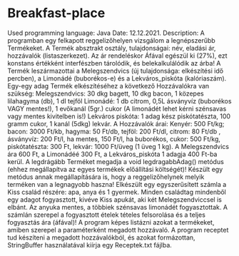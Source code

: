 # Breakfast-place
Used programming language: Java
Date: 12.12.2021.
Description: A programban egy felkapott reggelizőhelyen vizsgálom a legnépszerűbb Termékeket. A Termék absztrakt
osztály, tulajdonságai: név, eladási ár, hozzávalók (listaszerkezet). Az ár rendeléskor Áfával egészül ki (27%), ezt
konstans értékként interfészben tárolódik, és belekalkulálódik az árba! A Termék leszármazottai a Melegszendvics
(új tulajdonsága: elkészítési idő percben), a Limonádé (buborékos-e) és a Lekváros_piskóta (kalóriaszám).
Egy-egy adag Termék elkészítéséhez a következő Hozzávalókra van szükség:
Melegszendvics: 30 dkg bagett, 10 dkg bacon, 1 közepes lilahagyma (db), 1 dl tejföl
Limonádé: 1 db citrom, 0,5L ásványvíz (buborékos VAGY mentes!), 1 evőkanál (5gr.) cukor
(A limonádét lehet kérni szénsavas vagy mentes kivitelben is!)
Lekváros piskóta: 1 adag kész piskótatészta, 100 gramm cukor, 1 kanál (5dkg) lekvár.
A Hozzávalók árai:
Kenyér: 500 Ft/kg; bacon: 3000 Ft/kb, hagyma: 50 Ft/db, tejföl: 200 Ft/dl,
citrom: 80 Ft/db , ásványvíz: 200 Ft/l, ha mentes, 150 Ft/l, ha buborékos, cukor: 500 Ft/kg, piskótatészta: 300 Ft,
lekvár: 1000 Ft/üveg (1 üveg 1 kg).
A Melegszendvics ára 600 Ft, a Limonádéé 300 Ft, a Lekváros_piskóta 1 adagja 400 Ft-ba kerül.
A legdrágább Terméket megadja a void legdragabbAdag() metódus (ehhez megállapítva az egyes termékek
előállítási költségét)! Készült egy metódus annak megállapítására is, hogy a reggelizőhelynek melyik terméken van a
legnagyobb haszna!
Elkészült egy egyszerűsített számla a Kiss család részére: apa, anya és 1 gyermek. Minden családtag
mindenből egy adagot fogyasztott, kivéve Kiss apukát, aki két Melegszendviccsel is elbánt. Az anyuka
mentes, a többiek szénsavas limonádét fogyasztottak. A számlán szerepel a fogyasztott ételek tételes
felsorolása és a teljes fogyasztás ára (áfával)!
A program képes listázni azokat a termékeket, amiben szerepel a paraméterként megadott hozzávaló.
A program receptet tud készíteni a megadott hozzávalókból, és azokat formázottan, StringBuffer
használatával kiírja egy Receptek.txt fájlba.
